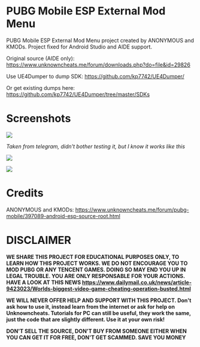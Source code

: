 # PUBG Mobile ESP External Mod Menu
PUBG Mobile ESP External Mod Menu project created by ANONYMOUS and KMODs. Project fixed for Android Studio and AIDE support.

Original source (AIDE only): https://www.unknowncheats.me/forum/downloads.php?do=file&id=29826

Use UE4Dumper to dump SDK: https://github.com/kp7742/UE4Dumper/

Or get existing dumps here: https://github.com/kp7742/UE4Dumper/tree/master/SDKs

# Screenshots
![](https://i.imgur.com/RerX1I9.png)

*Taken from telegram, didn't bother testing it, but I know it works like this*

![](https://i.imgur.com/Oiaruir.jpg)

![](https://i.imgur.com/fKWK6cT.jpg)

# Credits
ANONYMOUS and KMODs: https://www.unknowncheats.me/forum/pubg-mobile/397089-android-esp-source-root.html

# DISCLAIMER
**WE SHARE THIS PROJECT FOR EDUCATIONAL PURPOSES ONLY, TO LEARN HOW THIS PROJECT WORKS. WE DO NOT ENCOURAGE YOU TO MOD PUBG OR ANY TENCENT GAMES. DOING SO MAY END YOU UP IN LEGAL TROUBLE. YOU ARE ONLY RESPONSABLE FOR YOUR ACTIONS. HAVE A LOOK AT THIS NEWS https://www.dailymail.co.uk/news/article-9423023/Worlds-biggest-video-game-cheating-operation-busted.html**

**WE WILL NEVER OFFER HELP AND SUPPORT WITH THIS PROJECT. Don't ask how to use it, instead learn from the internet or ask for help on Unknowncheats. Tutorials for PC can still be useful, they work the same, just the code that are slightly different. Use it at your own risk!**

**DON'T SELL THE SOURCE, DON'T BUY FROM SOMEONE EITHER WHEN YOU CAN GET IT FOR FREE, DON'T GET SCAMMED. SAVE YOU MONEY**
